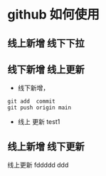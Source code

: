 # github 如何使用
## 线上新增 线下下拉

## 线下新增 线上更新


- 线下新增，
```
git add  commit 
git push origin main
```
- 线上 更新 test1




    


## 线上新增 线下更新
线上更新
fddddd
ddd

